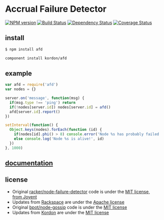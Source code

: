 # Accrual Failure Detector

[![NPM version](https://badge.fury.io/js/afd.png)](http://badge.fury.io/js/afd)
[![Build Status](https://secure.travis-ci.org/kordon/afd.png)](http://travis-ci.org/kordon/afd)
[![Dependency Status](https://gemnasium.com/kordon/afd.png)](https://gemnasium.com/kordon/afd)
[![Coverage Status](https://coveralls.io/repos/kordon/afd/badge.png?branch=master)](https://coveralls.io/r/kordon/afd?branch=master)

## install

```bash
$ npm install afd
```
```bash
component install kordon/afd
```

## example

```js
var afd = require('afd')
var nodes = {}

server.on('message', function(msg) {
  if(msg.type !== 'ping') return
  if(!nodes[server.id]) nodes[server.id] = afd()
  afd[server.id].report()
})

setInterval(function() {
  Object.keys(nodes).forEach(function (id) {
    if(nodes[id].phi() > 8) console.error('Node %s has probably failed!', id)
    else console.log('Node %s is alive!', id)
  })
}, 1000)
```

## [documentation](kordon.github.io/afd)

## license

 * Original [racker/node-failure-detector](https://github.com/racker/node-failure-detector) code is under the [MIT license, from Joyent](license/joyent)
 * Updates from [Rackspace](https://github.com/rackspace) are under the [Apache license](license/rackspace)
 * Original [bpot/node-gossip](https://github.com/bpot/node-gossip) code is under the [MIT license](license/bpot)
 * Updates from [Kordon](https://github.com/kordon) are under the [MIT license](license/kordon)